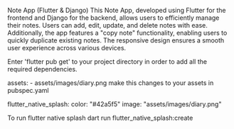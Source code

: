 Note App (Flutter & Django)
This Note App, developed using Flutter for the frontend and Django for the backend, allows users to efficiently manage their notes. Users can add, edit, update, and delete notes with ease. Additionally, the app features a "copy note" functionality, enabling users to quickly duplicate existing notes. The responsive design ensures a smooth user experience across various devices.

Enter 'flutter pub get' to your project directory in order to add all the required dependencies.

  assets:
    - assets/images/diary.png
    make this changes to your assets in pubspec.yaml

    
flutter_native_splash:
  color: "#42a5f5"
  image: "assets/images/diary.png"

  To run flutter native splash
  dart run flutter_native_splash:create
